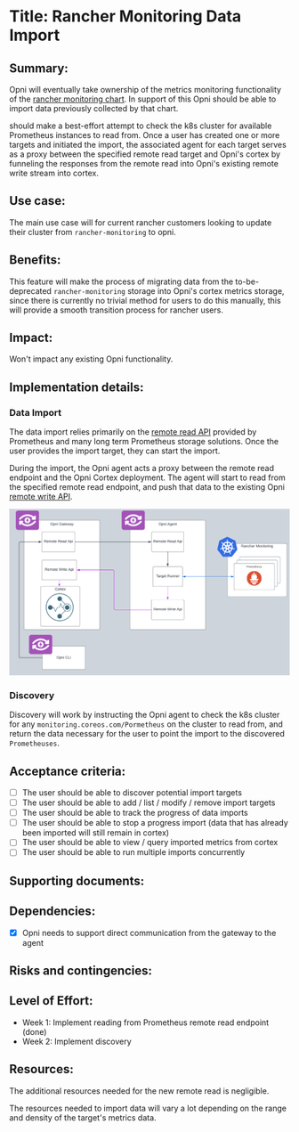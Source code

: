 # Title: Rancher Monitoring Data Import

## Summary:

Opni will eventually take ownership of the metrics monitoring functionality of the [rancher monitoring chart](https://github.com/rancher/charts/tree/dev-v2.7/charts/rancher-monitoring). In support of this Opni should be able to import data previously collected by that chart.

should make a best-effort attempt to check the k8s cluster for available Prometheus instances to read from. Once a user has created one or more targets and initiated the import, the associated agent for each target serves as a proxy between the specified remote read target and Opni's cortex by funneling the responses from the remote read into Opni's existing remote write stream into cortex.

## Use case:

The main use case will for current rancher customers looking to update their cluster from `rancher-monitoring` to opni.

## Benefits:

This feature will make the process of migrating data from the to-be-deprecated `rancher-monitoring` storage into Opni's cortex metrics storage, since there is currently no trivial method for users to do this manually, this will provide a smooth transition process for rancher users.

## Impact:

Won't impact any existing Opni functionality.

## Implementation details:

### Data Import

The data import relies primarily on the [remote read API](https://prometheus.io/docs/prometheus/latest/querying/remote_read_api/) provided by Prometheus and many long term Prometheus storage solutions. Once the user provides the import target, they can start the import.

During the import, the Opni agent acts a proxy between the remote read endpoint and the Opni Cortex deployment. The agent will start to read from the specified remote read endpoint, and push that data to the existing Opni [remote write API](../../plugins/metrics/pkg/apis/remotewrite).

![](./images/data-import-oep-diagram.png)

### Discovery

Discovery will work by instructing the Opni agent to check the k8s cluster for any `monitoring.coreos.com/Pormetheus` on the cluster to read from, and return the data necessary for the user to point the import to the discovered `Prometheuses`.

## Acceptance criteria:

- [ ] The user should be able to discover potential import targets
- [ ] The user should be able to add / list / modify / remove import targets
- [ ] The user should be able to track the progress of data imports
- [ ] The user should be able to stop a progress import (data that has already been imported will still remain in cortex)
- [ ] The user should be able to view / query imported metrics from cortex
- [ ] The user should be able to run multiple imports concurrently

## Supporting documents:

## Dependencies:

- [x] Opni needs to support direct communication from the gateway to the agent

## Risks and contingencies:

## Level of Effort:

- Week 1: Implement reading from Prometheus remote read endpoint (done)
- Week 2: Implement discovery

## Resources:

The additional resources needed for the new remote read is negligible.

The resources needed to import data will vary a lot depending on the range and density of the target's metrics data.
